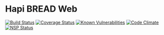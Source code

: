 # Hapi BREAD Web

[![Build Status](https://travis-ci.org/breadexemplar/hapibread-web.svg)](https://travis-ci.org/breadexemplar/hapibread-web)
[![Coverage Status](https://coveralls.io/repos/breadexemplar/hapibread-web/badge.svg)](https://coveralls.io/r/breadexemplar/hapibread-web)
[![Known Vulnerabilities](https://snyk.io/test/github/breadexemplar/hapibread-web/badge.svg)](https://snyk.io/test/github/breadexemplar/hapibread-web)
[![Code Climate](https://codeclimate.com/github/breadexemplar/hapibread-web/badges/gpa.svg)](https://codeclimate.com/github/breadexemplar/hapibread-web)
[![NSP Status](https://nodesecurity.io/orgs/breadexemplar/projects/cb7c82c1-6298-4def-8cec-d41f16b5acd5/badge)](https://nodesecurity.io/orgs/breadexemplar/projects/cb7c82c1-6298-4def-8cec-d41f16b5acd5)
